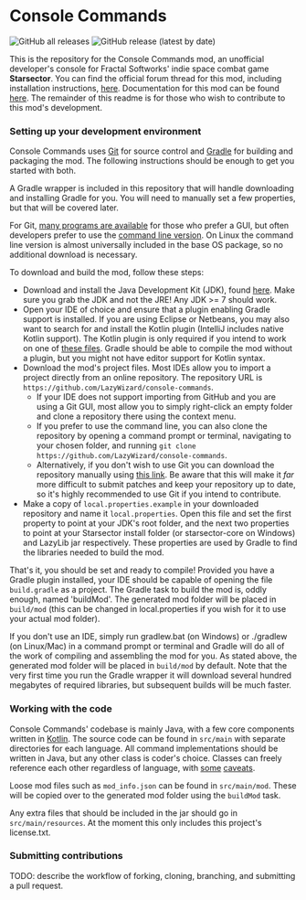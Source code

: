 # Console Commands #
![GitHub all releases](https://img.shields.io/github/downloads/LazyWizard/console-commands/total) ![GitHub release (latest by date)](https://img.shields.io/github/downloads/LazyWizard/console-commands/latest/total)

This is the repository for the Console Commands mod, an unofficial developer's console for Fractal Softworks' indie space combat game **Starsector**. You can find the official forum thread for this mod, including installation instructions, [here](http://fractalsoftworks.com/forum/index.php?topic=4106.0). Documentation for this mod can be found [here](https://lazywizard.github.io/console-commands/). The remainder of this readme is for those who wish to contribute to this mod's development.


### Setting up your development environment ###

Console Commands uses [Git](https://www.git-scm.org/) for source control and [Gradle](https://gradle.org/) for building and packaging the mod. The following instructions should be enough to get you started with both.

A Gradle wrapper is included in this repository that will handle downloading and installing Gradle for you. You will need to manually set a few properties, but that will be covered later.

For Git, [many programs are available](https://www.git-scm.com/downloads/guis) for those who prefer a GUI, but often developers prefer to use the [command line version](https://git-scm.com/downloads). On Linux the command line version is almost universally included in the base OS package, so no additional download is necessary.

To download and build the mod, follow these steps:

* Download and install the Java Development Kit (JDK), found [here](https://www.oracle.com/java/technologies/javase-downloads.html). Make sure you grab the JDK and not the JRE! Any JDK >= 7 should work.
* Open your IDE of choice and ensure that a plugin enabling Gradle support is installed. If you are using Eclipse or Netbeans, you may also want to search for and install the Kotlin plugin (IntelliJ includes native Kotlin support). The Kotlin plugin is only required if you intend to work on one of [these files](https://github.com/LazyWizard/console-commands/tree/master/src/main/kotlin/org/lazywizard/console). Gradle should be able to compile the mod without a plugin, but you might not have editor support for Kotlin syntax.
* Download the mod's project files. Most IDEs allow you to import a project directly from an online repository. The repository URL is `https://github.com/LazyWizard/console-commands`.
    * If your IDE does not support importing from GitHub and you are using a Git GUI, most allow you to simply right-click an empty folder and clone a repository there using the context menu.
    * If you prefer to use the command line, you can also clone the repository by opening a command prompt or terminal, navigating to your chosen folder, and running `git clone https://github.com/LazyWizard/console-commands`.
    * Alternatively, if you don't wish to use Git you can download the repository manually using [this link](https://github.com/LazyWizard/console-commands/archive/master.zip). Be aware that this will make it _far_ more difficult to submit patches and keep your repository up to date, so it's highly recommended to use Git if you intend to contribute.
* Make a copy of `local.properties.example` in your downloaded repository and name it `local.properties`. Open this file and set the first property to point at your JDK's root folder, and the next two properties to point at your Starsector install folder (or starsector-core on Windows) and LazyLib jar respectively. These properties are used by Gradle to find the libraries needed to build the mod.

That's it, you should be set and ready to compile! Provided you have a Gradle plugin installed, your IDE should be capable of opening the file `build.gradle` as a project. The Gradle task to build the mod is, oddly enough, named 'buildMod'. The generated mod folder will be placed in `build/mod` (this can be changed in local.properties if you wish for it to use your actual mod folder).

If you don't use an IDE, simply run gradlew.bat (on Windows) or ./gradlew (on Linux/Mac) in a command prompt or terminal and Gradle will do all of the work of compiling and assembling the mod for you. As stated above, the generated mod folder will be placed in `build/mod` by default. Note that the very first time you run the Gradle wrapper it will download several hundred megabytes of required libraries, but subsequent builds will be much faster.


### Working with the code ###

Console Commands' codebase is mainly Java, with a few core components written in [Kotlin](https://kotlinlang.org/). The source code can be found in `src/main` with separate directories for each language. All command implementations should be written in Java, but any other class is coder's choice. Classes can freely reference each other regardless of language, with [some](https://kotlinlang.org/docs/reference/java-interop.html) [caveats](https://kotlinlang.org/docs/reference/java-to-kotlin-interop.html).

Loose mod files such as `mod_info.json` can be found in `src/main/mod`. These will be copied over to the generated mod folder using the `buildMod` task.

Any extra files that should be included in the jar should go in `src/main/resources`. At the moment this only includes this project's license.txt.


### Submitting contributions ###

TODO: describe the workflow of forking, cloning, branching, and submitting a pull request.
